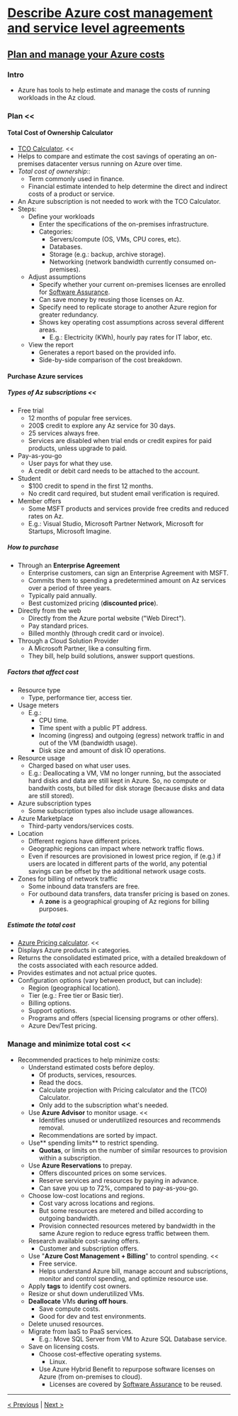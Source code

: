 # [Describe Azure cost management and service level agreements](https://docs.microsoft.com/en-us/learn/paths/az-900-describe-azure-cost-management-service-level-agreements/)

## [Plan and manage your Azure costs](https://docs.microsoft.com/en-us/learn/modules/plan-manage-azure-costs/)

### Intro

- Azure has tools to help estimate and manage the costs of running workloads in the Az cloud.

### Plan <<

#### Total Cost of Ownership Calculator

- [TCO Calculator](https://azure.microsoft.com/en-us/pricing/tco/calculator). <<
- Helps to compare and estimate the cost savings of operating an on-premises datacenter versus running on Azure over time.
- *Total cost of ownership*::
    - Term commonly used in finance.
    - Financial estimate intended to help determine the direct and indirect costs of a product or service.
- An Azure subscription is not needed to work with the TCO Calculator.
- Steps:
    - Define your workloads
        - Enter the specifications of the on-premises infrastructure.
        - Categories:
            - Servers/compute (OS, VMs, CPU cores, etc).
            - Databases.
            - Storage (e.g.: backup, archive storage).
            - Networking (network bandwidth currently consumed on-premises).
    - Adjust assumptions
        - Specify whether your current on-premises licenses are enrolled for [Software Assurance](https://www.microsoft.com/en-us/licensing/licensing-programs/software-assurance-default).
        - Can save money by reusing those licenses on Az.
        - Specify need to replicate storage to another Azure region for greater redundancy.
        - Shows key operating cost assumptions across several different areas.
            - E.g.: Electricity (KWh), hourly pay rates for IT labor, etc.
    - View the report
        - Generates a report based on the provided info.
        - Side-by-side comparison of the cost breakdown.

#### Purchase Azure services

##### Types of Az subscriptions <<

- Free trial
    - 12 months of popular free services.
    - 200$ credit to explore any Az service for 30 days.
    - 25 services always free.
    - Services are disabled when trial ends or credit expires for paid products, unless upgrade to paid.
- Pay-as-you-go
    - User pays for what they use.
    - A credit or debit card needs to be attached to the account.
- Student
    - $100 credit to spend in the first 12 months.
    - No credit card required, but student email verification is required.
- Member offers
    - Some MSFT products and services provide free credits and reduced rates on Az.
    - E.g.: Visual Studio, Microsoft Partner Network, Microsoft for Startups, Microsoft Imagine.

##### How to purchase

- Through an **Enterprise Agreement**
    - Enterprise customers, can sign an Enterprise Agreement with MSFT.
    - Commits them to spending a predetermined amount on Az services over a period of three years.
    - Typically paid annually.
    - Best customized pricing (**discounted price**).
- Directly from the web
    - Directly from the Azure portal website ("Web Direct").
    - Pay standard prices.
    - Billed monthly (through credit card or invoice).
- Through a Cloud Solution Provider
    - A Microsoft Partner, like a consulting firm.
    - They bill, help build solutions, answer support questions.

##### Factors that affect cost

- Resource type
    - Type, performance tier, access tier.
- Usage meters
    - E.g.:
        - CPU time.
        - Time spent with a public PT address.
        - Incoming (ingress) and outgoing (egress) network traffic in and out of the VM (bandwidth usage).
        - Disk size and amount of disk IO operations.
- Resource usage
    - Charged based on what user uses.
    - E.g.: Deallocating a VM, VM no longer running, but the associated hard disks and data are still kept in Azure. So, no compute or bandwith costs, but billed for disk storage (because disks and data are still stored).
- Azure subscription types
    - Some subscription types also include usage allowances.
- Azure Marketplace
    - Third-party vendors/services costs.
- Location
    - Different regions have different prices.
    - Geographic regions can impact where network traffic flows.
    - Even if resources are provisioned in lowest price region, if (e.g.) if users are located in different parts of the world, any potential savings can be offset by the additional network usage costs.
- Zones for billing of network traffic
    - Some inbound data transfers are free.
    - For outbound data transfers, data transfer pricing is based on zones.
        - A **zone** is a geographical grouping of Az regions for billing purposes.

##### Estimate the total cost

- [Azure Pricing calculator](https://azure.microsoft.com/en-us/pricing/calculator). <<
- Displays Azure products in categories.
- Returns the consolidated estimated price, with a detailed breakdown of the costs associated with each resource added.
- Provides estimates and not actual price quotes.
- Configuration options (vary between product, but can include):
    - Region (geographical location).
    - Tier (e.g.: Free tier or Basic tier).
    - Billing options.
    - Support options.
    - Programs and offers (special licensing programs or other offers).
    - Azure Dev/Test pricing.

### Manage and minimize total cost <<

- Recommended practices to help minimize costs:
    - Understand estimated costs before deploy.
        - Of products, services, resources.
        - Read the docs.
        - Calculate projection with Pricing calculator and the (TCO) Calculator.
        - Only add to the subscription what's needed.
    - Use **Azure Advisor** to monitor usage. <<
        - Identifies unused or underutilized resources and recommends removal.
        - Recommendations are sorted by impact.
    - Use** spending limits** to restrict spending.
        - **Quotas**, or limits on the number of similar resources to provision within a subscription.
    - Use **Azure Reservations** to prepay.
        - Offers discounted prices on some services.
        - Reserve services and resources by paying in advance.
        - Can save you up to 72%, compared to pay-as-you-go.
    - Choose low-cost locations and regions.
        - Cost vary across locations and regions.
        - But some resources are metered and billed according to outgoing bandwidth.
        - Provision connected resources metered by bandwidth in the same Azure region to reduce egress traffic between them.
    - Research available cost-saving offers.
        - Customer and subscription offers.
    - Use "**Azure Cost Management + Billing**" to control spending. <<
        - Free service.
        - Helps understand Azure bill, manage account and subscriptions, monitor and control spending, and optimize resource use.
    - Apply **tags** to identify cost owners.
    - Resize or shut down underutilized VMs.
    - **Deallocate** VMs **during off hours**.
        - Save compute costs.
        - Good for dev and test environments.
    - Delete unused resources.
    - Migrate from IaaS to PaaS services.
        - E.g.: Move SQL Server from VM to Azure SQL Database service.
    - Save on licensing costs.
        - Choose cost-effective operating systems.
            - Linux.
        - Use Azure Hybrid Benefit to repurpose software licenses on Azure (from on-premises to cloud).
            - Licenses are covered by [Software Assurance](https://www.microsoft.com/en-us/licensing/licensing-programs/software-assurance-default) to be reused.

---

[< Previous](5.3_describe-identity-governance-privacy-compliance_compliance.md) | [Next >](6.2_describe-cost-management-and-SLA_SLAs.md)
